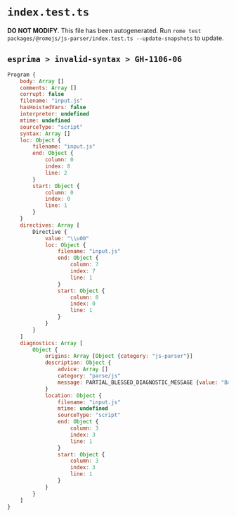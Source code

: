 # `index.test.ts`

**DO NOT MODIFY**. This file has been autogenerated. Run `rome test packages/@romejs/js-parser/index.test.ts --update-snapshots` to update.

## `esprima > invalid-syntax > GH-1106-06`

```javascript
Program {
	body: Array []
	comments: Array []
	corrupt: false
	filename: "input.js"
	hasHoistedVars: false
	interpreter: undefined
	mtime: undefined
	sourceType: "script"
	syntax: Array []
	loc: Object {
		filename: "input.js"
		end: Object {
			column: 0
			index: 8
			line: 2
		}
		start: Object {
			column: 0
			index: 0
			line: 1
		}
	}
	directives: Array [
		Directive {
			value: "\\u00"
			loc: Object {
				filename: "input.js"
				end: Object {
					column: 7
					index: 7
					line: 1
				}
				start: Object {
					column: 0
					index: 0
					line: 1
				}
			}
		}
	]
	diagnostics: Array [
		Object {
			origins: Array [Object {category: "js-parser"}]
			description: Object {
				advice: Array []
				category: "parse/js"
				message: PARTIAL_BLESSED_DIAGNOSTIC_MESSAGE {value: "Bad character escape sequence"}
			}
			location: Object {
				filename: "input.js"
				mtime: undefined
				sourceType: "script"
				end: Object {
					column: 3
					index: 3
					line: 1
				}
				start: Object {
					column: 3
					index: 3
					line: 1
				}
			}
		}
	]
}
```
